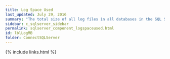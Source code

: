 ```yaml
---
title: Log Space Used
last_updated: July 29, 2016
summary: "The total size of all log files in all databases in the SQL Server."
sidebar: c_sqlserver_sidebar
permalink: sqlserver_component_logspaceused.html
id: lblLogMB
folder: ConnectSQLServer
---
```


{% include links.html %}
